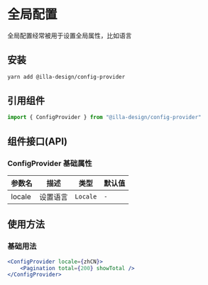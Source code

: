 # 全局配置

全局配置经常被用于设置全局属性，比如语言

## 安装

```bash
yarn add @illa-design/config-provider
```

## 引用组件

```jsx
import { ConfigProvider } from "@illa-design/config-provider"
```

## 组件接口(API)

### ConfigProvider 基础属性

| 参数名 | 描述     | 类型     | 默认值 |
| ------ | -------- | -------- | ------ |
| locale | 设置语言 | `Locale` | `-`    |

## 使用方法

### 基础用法

```jsx
<ConfigProvider locale={zhCN}>
	<Pagination total={200} showTotal />
</ConfigProvider>
```

